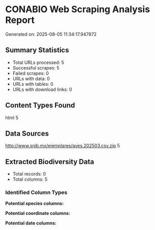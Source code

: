 # CONABIO Web Scraping Analysis Report

Generated on: 2025-08-05 11:34:17.947872

## Summary Statistics

- Total URLs processed: 5
- Successful scrapes: 5
- Failed scrapes: 0
- URLs with data: 0
- URLs with tables: 0
- URLs with download links: 0

## Content Types Found


html 
   5 

## Data Sources


http://www.snib.mx/ejemplares/aves.202503.csv.zip 
                                                5 

## Extracted Biodiversity Data

- Total records: 0
- Total columns: 5

### Identified Column Types

**Potential species columns:** 

**Potential coordinate columns:** 

**Potential date columns:** 


